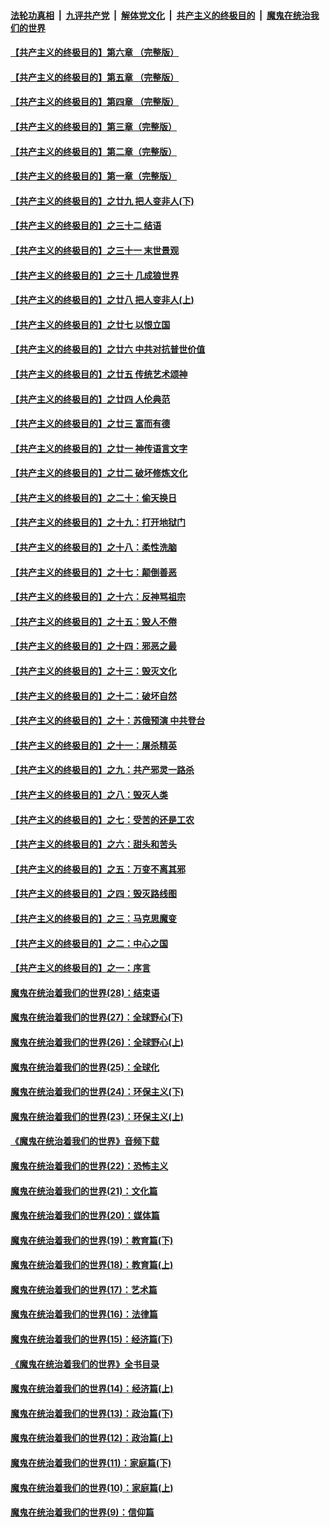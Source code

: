 ####  [法轮功真相](../../../../basic/blob/master/README.md?t=06201702) &nbsp;|&nbsp; [九评共产党](../../../../9ping.md/blob/master/README.md?t=06201702) &nbsp;|&nbsp; [解体党文化](../../../../jtdwh.md/blob/master/README.md?t=06201702)  &nbsp;|&nbsp; [共产主义的终极目的](../../../../gczydzjmd.md/blob/master/README.md?t=06201702) &nbsp;|&nbsp; [魔鬼在统治我们的世界](../../../../mgztzwmdsj.md/blob/master/README.md?t=06201702) 

#### [【共产主义的终极目的】第六章 （完整版）](../pages/nsc422/n11428913.md?t=06201702) 

#### [【共产主义的终极目的】第五章 （完整版）](../pages/nsc422/n11428912.md?t=06201702) 

#### [【共产主义的终极目的】第四章 （完整版）](../pages/nsc422/n11428907.md?t=06201702) 

#### [【共产主义的终极目的】第三章（完整版）](../pages/nsc422/n11428848.md?t=06201702) 

#### [【共产主义的终极目的】第二章（完整版）](../pages/nsc422/n11428831.md?t=06201702) 

#### [【共产主义的终极目的】第一章（完整版）](../pages/nsc422/n11417651.md?t=06201702) 

#### [【共产主义的终极目的】之廿九 把人变非人(下)](../pages/nsc422/n11344140.md?t=06201702) 

#### [【共产主义的终极目的】之三十二 结语](../pages/nsc422/n11360535.md?t=06201702) 

#### [【共产主义的终极目的】之三十一 末世景观](../pages/nsc422/n11351129.md?t=06201702) 

#### [【共产主义的终极目的】之三十 几成狼世界](../pages/nsc422/n11348280.md?t=06201702) 

#### [【共产主义的终极目的】之廿八 把人变非人(上)](../pages/nsc422/n11340492.md?t=06201702) 

#### [【共产主义的终极目的】之廿七 以恨立国](../pages/nsc422/n11336944.md?t=06201702) 

#### [【共产主义的终极目的】之廿六 中共对抗普世价值](../pages/nsc422/n11324785.md?t=06201702) 

#### [【共产主义的终极目的】之廿五 传统艺术颂神](../pages/nsc422/n11296396.md?t=06201702) 

#### [【共产主义的终极目的】之廿四 人伦典范](../pages/nsc422/n11296397.md?t=06201702) 

#### [【共产主义的终极目的】之廿三 富而有德](../pages/nsc422/n11283598.md?t=06201702) 

#### [【共产主义的终极目的】之廿一 神传语言文字](../pages/nsc422/n11263265.md?t=06201702) 

#### [【共产主义的终极目的】之廿二 破坏修炼文化](../pages/nsc422/n11245728.md?t=06201702) 

#### [【共产主义的终极目的】之二十：偷天换日](../pages/nsc422/n11238846.md?t=06201702) 

#### [【共产主义的终极目的】之十九：打开地狱门](../pages/nsc422/n11206376.md?t=06201702) 

#### [【共产主义的终极目的】之十八：柔性洗脑](../pages/nsc422/n11199994.md?t=06201702) 

#### [【共产主义的终极目的】之十七：颠倒善恶](../pages/nsc422/n11179782.md?t=06201702) 

#### [【共产主义的终极目的】之十六：反神骂祖宗](../pages/nsc422/n11166798.md?t=06201702) 

#### [【共产主义的终极目的】之十五：毁人不倦](../pages/nsc422/n11166792.md?t=06201702) 

#### [【共产主义的终极目的】之十四：邪恶之最](../pages/nsc422/n11150249.md?t=06201702) 

#### [【共产主义的终极目的】之十三：毁灭文化](../pages/nsc422/n11135227.md?t=06201702) 

#### [【共产主义的终极目的】之十二：破坏自然](../pages/nsc422/n11135214.md?t=06201702) 

#### [【共产主义的终极目的】之十：苏俄预演 中共登台](../pages/nsc422/n11118424.md?t=06201702) 

#### [【共产主义的终极目的】之十一：屠杀精英](../pages/nsc422/n11118442.md?t=06201702) 

#### [【共产主义的终极目的】之九：共产邪灵一路杀](../pages/nsc422/n11114139.md?t=06201702) 

#### [【共产主义的终极目的】之八：毁灭人类](../pages/nsc422/n11108503.md?t=06201702) 

#### [【共产主义的终极目的】之七：受苦的还是工农](../pages/nsc422/n11101809.md?t=06201702) 

#### [【共产主义的终极目的】之六：甜头和苦头](../pages/nsc422/n11096971.md?t=06201702) 

#### [【共产主义的终极目的】之五：万变不离其邪](../pages/nsc422/n11091285.md?t=06201702) 

#### [【共产主义的终极目的】之四：毁灭路线图](../pages/nsc422/n11086284.md?t=06201702) 

#### [【共产主义的终极目的】之三：马克思魔变](../pages/nsc422/n11061941.md?t=06201702) 

#### [【共产主义的终极目的】之二：中心之国](../pages/nsc422/n11047728.md?t=06201702) 

#### [【共产主义的终极目的】之一：序言](../pages/nsc422/n11086077.md?t=06201702) 

#### [魔鬼在统治着我们的世界(28)：结束语](../pages/nsc422/n10936246.md?t=06201702) 

#### [魔鬼在统治着我们的世界(27)：全球野心(下)](../pages/nsc422/n10928319.md?t=06201702) 

#### [魔鬼在统治着我们的世界(26)：全球野心(上)](../pages/nsc422/n10900318.md?t=06201702) 

#### [魔鬼在统治着我们的世界(25)：全球化](../pages/nsc422/n10788205.md?t=06201702) 

#### [魔鬼在统治着我们的世界(24)：环保主义(下)](../pages/nsc422/n10695307.md?t=06201702) 

#### [魔鬼在统治着我们的世界(23)：环保主义(上)](../pages/nsc422/n10688613.md?t=06201702) 

#### [《魔鬼在统治着我们的世界》音频下载](../pages/nsc422/n10635553.md?t=06201702) 

#### [魔鬼在统治着我们的世界(22)：恐怖主义](../pages/nsc422/n10614727.md?t=06201702) 

#### [魔鬼在统治着我们的世界(21)：文化篇](../pages/nsc422/n10597706.md?t=06201702) 

#### [魔鬼在统治着我们的世界(20)：媒体篇](../pages/nsc422/n10586579.md?t=06201702) 

#### [魔鬼在统治着我们的世界(19)：教育篇(下)](../pages/nsc422/n10564808.md?t=06201702) 

#### [魔鬼在统治着我们的世界(18)：教育篇(上)](../pages/nsc422/n10526970.md?t=06201702) 

#### [魔鬼在统治着我们的世界(17)：艺术篇](../pages/nsc422/n10499093.md?t=06201702) 

#### [魔鬼在统治着我们的世界(16)：法律篇](../pages/nsc422/n10485969.md?t=06201702) 

#### [魔鬼在统治着我们的世界(15)：经济篇(下)](../pages/nsc422/n10469975.md?t=06201702) 

#### [《魔鬼在统治着我们的世界》全书目录](../pages/nsc422/n10464261.md?t=06201702) 

#### [魔鬼在统治着我们的世界(14)：经济篇(上)](../pages/nsc422/n10457370.md?t=06201702) 

#### [魔鬼在统治着我们的世界(13)：政治篇(下)](../pages/nsc422/n10448270.md?t=06201702) 

#### [魔鬼在统治着我们的世界(12)：政治篇(上)](../pages/nsc422/n10444576.md?t=06201702) 

#### [魔鬼在统治着我们的世界(11)：家庭篇(下)](../pages/nsc422/n10440961.md?t=06201702) 

#### [魔鬼在统治着我们的世界(10)：家庭篇(上)](../pages/nsc422/n10435448.md?t=06201702) 

#### [魔鬼在统治着我们的世界(9)：信仰篇](../pages/nsc422/n10432159.md?t=06201702) 

